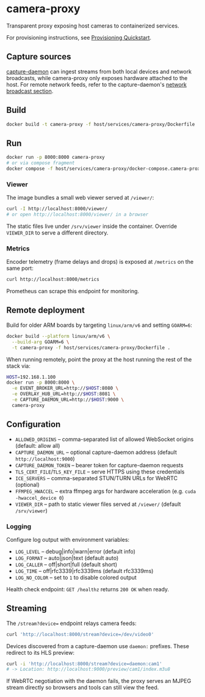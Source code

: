 # camera-proxy

Transparent proxy exposing host cameras to containerized services.

For provisioning instructions, see [Provisioning Quickstart](../../../docs/provisioning.md).

## Capture sources

[capture-daemon](../capture-daemon/README.md) can ingest streams from both
local devices and network broadcasts, while camera-proxy only exposes hardware
attached to the host. For remote network feeds, refer to the capture-daemon's
[network broadcast section](../capture-daemon/README.md#network-broadcast).

## Build
```bash
docker build -t camera-proxy -f host/services/camera-proxy/Dockerfile .
```

## Run
```bash
docker run -p 8000:8000 camera-proxy
# or via compose fragment
docker compose -f host/services/camera-proxy/docker-compose.camera-proxy.yaml --profile camera-proxy up
```

### Viewer

The image bundles a small web viewer served at `/viewer/`:

```bash
curl -I http://localhost:8000/viewer/
# or open http://localhost:8000/viewer/ in a browser
```

The static files live under `/srv/viewer` inside the container. Override `VIEWER_DIR` to serve a different directory.

### Metrics

Encoder telemetry (frame delays and drops) is exposed at `/metrics` on the same port:

```bash
curl http://localhost:8000/metrics
```

Prometheus can scrape this endpoint for monitoring.

## Remote deployment

Build for older ARM boards by targeting `linux/arm/v6` and setting `GOARM=6`:

```bash
docker build --platform linux/arm/v6 \
  --build-arg GOARM=6 \
  -t camera-proxy -f host/services/camera-proxy/Dockerfile .
```

When running remotely, point the proxy at the host running the rest of the stack via:

```bash
HOST=192.168.1.100
docker run -p 8000:8000 \
  -e EVENT_BROKER_URL=http://$HOST:8080 \
  -e OVERLAY_HUB_URL=http://$HOST:8081 \
  -e CAPTURE_DAEMON_URL=http://$HOST:9000 \
  camera-proxy
```

## Configuration

- `ALLOWED_ORIGINS` – comma-separated list of allowed WebSocket origins (default: allow all)
- `CAPTURE_DAEMON_URL` – optional capture-daemon address (default `http://localhost:9000`)
- `CAPTURE_DAEMON_TOKEN` – bearer token for capture-daemon requests
- `TLS_CERT_FILE`/`TLS_KEY_FILE` – serve HTTPS using these credentials
- `ICE_SERVERS` – comma-separated STUN/TURN URLs for WebRTC (optional)
- `FFMPEG_HWACCEL` – extra ffmpeg args for hardware acceleration (e.g. `cuda -hwaccel_device 0`)
- `VIEWER_DIR` – path to static viewer files served at `/viewer/` (default `/srv/viewer`)

### Logging

Configure log output with environment variables:

- `LOG_LEVEL` – debug|info|warn|error (default info)
- `LOG_FORMAT` – auto|json|text (default auto)
- `LOG_CALLER` – off|short|full (default short)
- `LOG_TIME` – off|rfc3339|rfc3339ms (default rfc3339ms)
- `LOG_NO_COLOR` – set to `1` to disable colored output

Health check endpoint: `GET /healthz` returns `200 OK` when ready.


## Streaming

The `/stream?device=` endpoint relays camera feeds:

```bash
curl 'http://localhost:8000/stream?device=/dev/video0'
```

Devices discovered from a capture-daemon use `daemon:` prefixes. These redirect to its HLS preview:

```bash
curl -i 'http://localhost:8000/stream?device=daemon:cam1'
# -> Location: http://localhost:9000/preview/cam1/index.m3u8
```

If WebRTC negotiation with the daemon fails, the proxy serves an MJPEG stream directly so browsers and tools can still view the feed.

